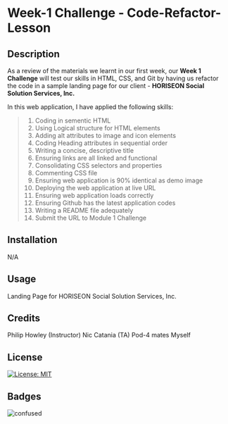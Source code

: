 # Week-1 Challenge - Code-Refactor-Lesson

## Description

As a review of the materials we learnt in our first week, our **Week 1 Challenge** will test our skills in HTML, CSS, and Git by having us refactor the code in a sample landing page for our client - **HORISEON Social Solution Services, Inc.**

In this web application, I have applied the following skills:

>01. Coding in sementic HTML
>02. Using Logical structure for HTML elements
>03. Adding alt attributes to image and icon elements
>04. Coding Heading attributes in sequential order
>05. Writing a concise, descriptive title
>06. Ensuring links are all linked and functional
>07. Consolidating CSS selectors and properties
>08. Commenting CSS file
>09. Ensuring web application is 90% identical as demo image
>10. Deploying the web application at live URL
>11. Ensuring web application loads correctly
>12. Ensuring Github has the latest application codes
>13. Writing a README file adequately
>14. Submit the URL to Module 1 Challenge



## Installation

N/A

## Usage 

Landing Page for HORISEON Social Solution Services, Inc.

## Credits

Philip Howley (Instructor)
Nic Catania (TA)
Pod-4 mates
Myself

## License

[![License: MIT](https://img.shields.io/badge/License-MIT-yellow.svg)](https://opensource.org/licenses/MIT)

## Badges

![confused](https://img.shields.io/badge/status-confused-navy)
